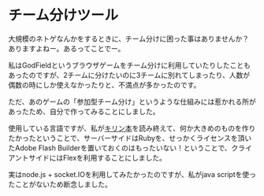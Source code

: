 チーム分けツール
================

大規模のネトゲなんかをするときに、チーム分けに困った事はありませんか？
ありますよねー。あるってことでー。

私はGodFieldというブラウザゲームをチーム分けに利用していたりしたこともあったのですが、2チームに分けたいのに3チームに別れてしまったり、人数が偶数の時にしか使えなかったりと、不満点が多かったのです。

ただ、あのゲームの「参加型チーム分け」というような仕組みには惹かれる所があったため、自分で作ってみることにしました。

使用している言語ですが、私が[キリン本](http://www.oreilly.co.jp/books/9784873113678/ "O'Reilly Japan - 初めてのRuby")を読み終えて、何か大きめのものを作りたかったということで、サーバーサイドはRubyを、せっかくライセンスを頂いたAdobe Flash Builderを置いておくのはもったいない！ということで、クライアントサイドにはFlexを利用することにしました。

実はnode.js + socket.IOを利用してみたかったのですが、私がjava scriptを使ったことがないため断念しました。

